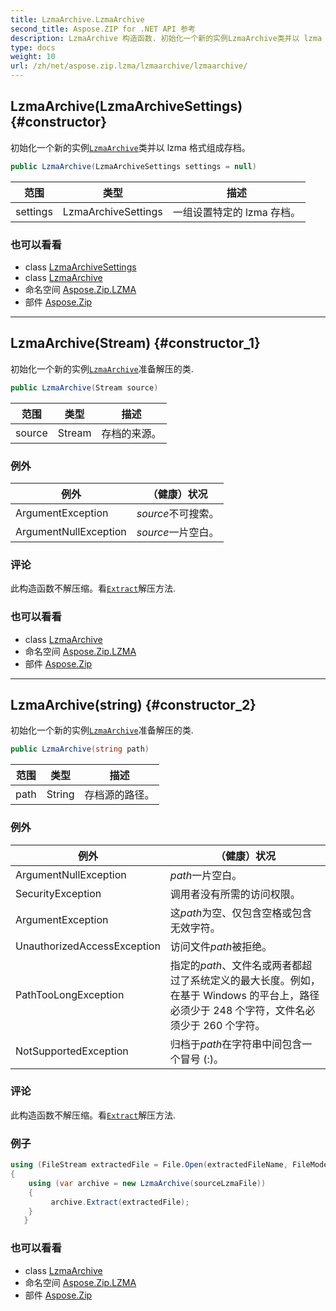 ```yaml
---
title: LzmaArchive.LzmaArchive
second_title: Aspose.ZIP for .NET API 参考
description: LzmaArchive 构造函数. 初始化一个新的实例LzmaArchive类并以 lzma 格式组成存档
type: docs
weight: 10
url: /zh/net/aspose.zip.lzma/lzmaarchive/lzmaarchive/
---
```

## LzmaArchive(LzmaArchiveSettings) {#constructor}

初始化一个新的实例[`LzmaArchive`](../)类并以 lzma 格式组成存档。

```csharp
public LzmaArchive(LzmaArchiveSettings settings = null)
```

| 范围 | 类型 | 描述 |
| --- | --- | --- |
| settings | LzmaArchiveSettings | 一组设置特定的 lzma 存档。 |

### 也可以看看

* class [LzmaArchiveSettings](../../lzmaarchivesettings/)
* class [LzmaArchive](../)
* 命名空间 [Aspose.Zip.LZMA](../../lzmaarchive/)
* 部件 [Aspose.Zip](../../../)

---

## LzmaArchive(Stream) {#constructor_1}

初始化一个新的实例[`LzmaArchive`](../)准备解压的类.

```csharp
public LzmaArchive(Stream source)
```

| 范围 | 类型 | 描述 |
| --- | --- | --- |
| source | Stream | 存档的来源。 |

### 例外

| 例外 | （健康）状况 |
| --- | --- |
| ArgumentException | *source*不可搜索。 |
| ArgumentNullException | *source*一片空白。 |

### 评论

此构造函数不解压缩。看[`Extract`](../extract/)解压方法.

### 也可以看看

* class [LzmaArchive](../)
* 命名空间 [Aspose.Zip.LZMA](../../lzmaarchive/)
* 部件 [Aspose.Zip](../../../)

---

## LzmaArchive(string) {#constructor_2}

初始化一个新的实例[`LzmaArchive`](../)准备解压的类.

```csharp
public LzmaArchive(string path)
```

| 范围 | 类型 | 描述 |
| --- | --- | --- |
| path | String | 存档源的路径。 |

### 例外

| 例外 | （健康）状况 |
| --- | --- |
| ArgumentNullException | *path*一片空白。 |
| SecurityException | 调用者没有所需的访问权限。 |
| ArgumentException | 这*path*为空、仅包含空格或包含无效字符。 |
| UnauthorizedAccessException | 访问文件*path*被拒绝。 |
| PathTooLongException | 指定的*path*、文件名或两者都超过了系统定义的最大长度。例如，在基于 Windows 的平台上，路径必须少于 248 个字符，文件名必须少于 260 个字符。 |
| NotSupportedException | 归档于*path*在字符串中间包含一个冒号 (:)。 |

### 评论

此构造函数不解压缩。看[`Extract`](../extract/)解压方法.

### 例子

```csharp
using (FileStream extractedFile = File.Open(extractedFileName, FileMode.Create))
{
    using (var archive = new LzmaArchive(sourceLzmaFile))
    {
         archive.Extract(extractedFile);
    }
   }
```

### 也可以看看

* class [LzmaArchive](../)
* 命名空间 [Aspose.Zip.LZMA](../../lzmaarchive/)
* 部件 [Aspose.Zip](../../../)


